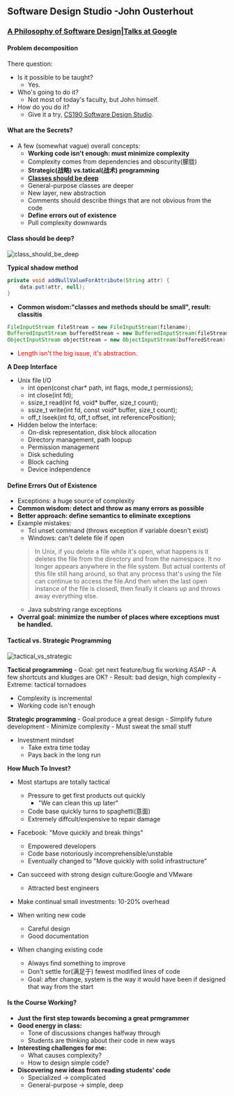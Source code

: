 ## Software Design Studio -John Ousterhout

### [A Philosophy of Software Design|Talks at Google][gtalk]

#### Problem decomposition
There question:
+ Is it possible to be taught?
	- Yes.
+ Who's going to do it?
	- Not most of today's faculty, but John himself.
+ How do you do it?
	- Give it a try, [CS190 Software Design Studio][cs190].

#### What are the Secrets?
+ A few (somewhat vague) overall concepts:
	- **Working code isn't enough: must minimize complexity**
	- Complexity comes from dependencies and obscurity(朦胧)
	- **Strategic(战略) vs.tatical(战术) programming**
	- **[Classes should be deep][inf_hiding]**
	- General-purpose classes are deeper
	- New layer, new abstraction
	- Comments should describe things that are not obvious from the code
	- **Define errors out of existence**
	- Pull complexity downwards

#### Class should be deep?
![class_should_be_deep][csbd]

**Typical shadow method**

``` java
private void addNullValueForAttribute(String attr) {
	data.put(attr, null);
}
```

+ **Common wisdom:"classes and methods should be small", result: classitis**
``` java
FileInputStream fileStream = new FileInputStream(filename);
BufferedInputStream bufferedStream = new BufferedInputStream(fileStream);
ObjectInputStream objectStream = new ObjectInputStream(bufferedStream);
```
+ <font color=red>Length isn't the big issue, it's abstraction.</font>

**A Deep Interface**
+ Unix file I/O
	- int open(const char* path, int flags, mode_t permissions);
	- int close(int fd);
	- ssize_t read(int fd, void* buffer, size_t count);
	- ssize_t write(int fd, const void* buffer, size_t count);
	- off_t lseek(int fd, off_t offset, int referencePosition);
+ Hidden below the interface:
	- On-disk representation, disk block allocation
	- Directory management, path loopup
	- Permission management
	- Disk scheduling
	- Block caching
	- Device independence

#### Define Errors Out of Existence
+ Exceptions: a huge source of complexity
+ **Common wisdom: detect and throw as many errors as possible**
+ **Better approach: define semantics to eliminate exceptions**
+ Example mistakes:
	- Tcl unset command
		(throws exception if variable doesn't exist)
	- Windows: can't delete file if open
	> In Unix, if you delete a file while it's open, what happens is it deletes the file from the directory and from the namespace. It no longer appears anywhere in the file system. But actual contents of this file still hang around, so that any process that's using the file can continue to access the file.And then when the last open instance of the file is closedl, then finally it cleans up and throws away everything else.
	- Java substring range exceptions
+ **Overral goal: minimize the number of places where exceptions must be handled.**

#### Tactical vs. Strategic Programming

![tactical_vs_strategic][tvs]

**Tactical programming**
	- Goal: get next feature/bug fix working ASAP
	- A few shortcuts and kludges are OK?
	- Result: bad design, high complexity
	- Extreme: tactical tornadoes
+ Complexity is incremental
+ Working code isn't enough

**Strategic programming**
	- Goal:produce a great design
	- Simplify future development
	- Minimize complexity
	- Must sweat the small stuff
+ Investment mindset
	- Take extra time today
	- Pays back in the long run

**How Much To Invest?**
+ Most startups are totally tactical
	- Pressure to get first products out quickly
		- "We can clean this up later"
	- Code base quickly turns to spaghetti(意面)
	- Extremely diffcult/expensive to repair damage
+ Facebook: "Move quickly and break things"
	- Empowered developers
	- Code base notoriously incomprehensible/unstable
	- Eventually changed to "Move quickly with solid infrastructure"
+ Can succeed with strong design culture:Google and VMware
	- Attracted best engineers

+ Make continual small investments: 10-20% overhead
+ When writing new code
	- Careful design
	- Good documentation
+ When changing existing code
	- Always find something to improve
	- Don't settle for(满足于) fewest modified lines of code
	- Goal: after change, system is the way it would have been if designed that way from the start

#### Is the Course Working?
+ **Just the first step towards becoming a great prmgrammer**
+ **Good energy in class:**
	- Tone of discussions changes halfway through
	- Students are thinking about their code in new ways
+ **Interesting challenges for me:**
	- What causes complexity?
	- How to design simple code?
+ **Discovering new ideas from reading students' code**
	- Specialized -> complicated
	- General-purpose -> simple, deep

[gtalk]:https://www.youtube.com/watch?v=bmSAYlu0NcY
[cs190]:https://web.stanford.edu/~ouster/cgi-bin/cs190-winter18/index.php
[inf_hiding]:https://cs.uwaterloo.ca/~dberry/COURSES/software.engr/lectures.pdf/inf_hiding.pdf
[csbd]:http://o6mq6hyfb.bkt.clouddn.com/class_should_be_deep.PNG
[tvs]:http://o6mq6hyfb.bkt.clouddn.com/tactical_vs_strategic.PNG

